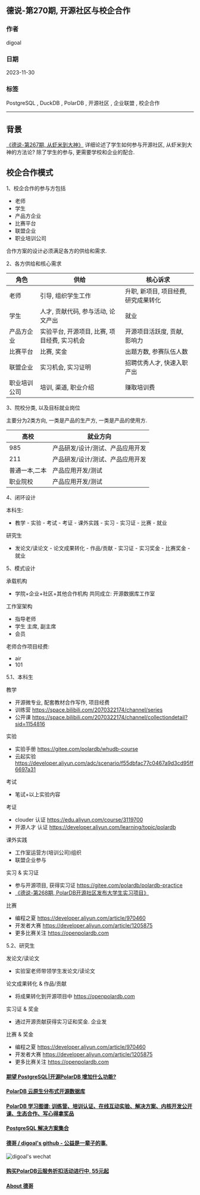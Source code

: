 ## 德说-第270期, 开源社区与校企合作         
                                                              
### 作者                                                              
digoal                                                              
                                                              
### 日期                                                              
2023-11-30                                                     
                                                              
### 标签                                                              
PostgreSQL , DuckDB , PolarDB , 开源社区 , 企业联盟 , 校企合作        
                                                              
----                                                              
                                                              
## 背景      
[《德说-第267期, 从虾米到大神》](../202311/20231118_01.md)  详细论述了学生如何参与开源社区, 从虾米到大神的方法论? 除了学生的参与, 更需要学校和企业的配合.  
  
## 校企合作模式    
1、校企合作的参与方包括   
- 老师  
- 学生  
- 产品方企业  
- 比赛平台  
- 联盟企业  
- 职业培训公司    
  
合作方案的设计必须满足各方的供给和需求.    
  
2、各方供给和核心需求    
  
角色 | 供给 | 核心诉求    
---|---|---    
老师 | 引导, 组织学生工作 | 升职, 新项目, 项目经费, 研究成果转化    
学生 | 人才, 贡献代码, 参与活动, 论文产出 | 就业    
产品方企业 | 实验平台, 开源项目, 比赛, 项目经费, 实习机会 | 开源项目活跃度, 贡献, 影响力      
比赛平台 | 比赛, 奖金 | 出题方数, 参赛队伍人数    
联盟企业 | 实习机会, 实习证明 | 招聘优秀人才, 快速入职产出    
职业培训公司 | 培训, 渠道, 职业介绍 | 赚取培训费     
  
3、院校分类, 以及目标就业岗位    
  
主要分为2类方向, 一类是产品的生产方, 一类是产品的使用方.     
  
高校 | 就业方向
---|--- 
985 | 产品研发/设计/测试、产品应用开发    
211 | 产品研发/设计/测试、产品应用开发    
普通一本,二本 | 产品应用开发/测试    
职业院校 | 产品应用开发/测试      
  
4、闭环设计     
  
本科生:  
- 教学 - 实验 - 考试 - 考证 - 课外实践 - 实习 - 实习证 - 比赛 - 就业    
  
研究生  
- 发论文/读论文 - 论文成果转化 - 作品/贡献 - 实习证 - 实习奖金 - 比赛奖金 - 就业     
  
  
5、模式设计    
  
承载机构    
- 学院+企业+社区+其他合作机构 共同成立: 开源数据库工作室    
  
工作室架构    
- 指导老师  
- 学生 主席, 副主席  
- 会员  
  
老师合作项目经费:  
- air  
- 101   
  
5\.1、本科生  
  
教学  
- 开源微专业, 配套教材合作写作, 项目经费     
- 训练营  https://space.bilibili.com/2070322174/channel/series  
- 公开课 https://space.bilibili.com/2070322174/channel/collectiondetail?sid=1154816  
  
实验  
- 实验手册 https://gitee.com/polardb/whudb-course  
- 云起实验 https://developer.aliyun.com/adc/scenario/f55dbfac77c0467a9d3cd95ff6697a31  
  
考试  
- 笔试+以上实验内容   
  
考证   
- clouder 认证  https://edu.aliyun.com/course/3119700  
- 开源人才 认证  https://developer.aliyun.com/learning/topic/polardb    
    
课外实践  
- 工作室运营方(培训公司)组织    
- 联盟企业参与    
  
实习 & 实习证  
- 参与开源项目, 获得实习证   https://gitee.com/polardb/polardb-practice  
- [《德说-第268期, PolarDB开源社区发布大学生实习项目》](../202311/20231130_05.md)  
  
比赛  
- 编程之夏  https://developer.aliyun.com/article/970460    
- 开发者大赛 https://developer.aliyun.com/article/1205875    
- 更多比赛关注  https://openpolardb.com  
  
  
5\.2、研究生    
  
发论文/读论文    
- 实验室老师带领学生发论文/读论文   
  
论文成果转化 & 作品/贡献  
- 将成果转化到开源项目中  https://openpolardb.com  
  
实习证 & 奖金  
- 通过开源贡献获得实习证和奖金.  企业发  
  
比赛 & 奖金   
- 编程之夏  https://developer.aliyun.com/article/970460    
- 开发者大赛 https://developer.aliyun.com/article/1205875    
- 更多比赛关注  https://openpolardb.com  
  
  
#### [期望 PostgreSQL|开源PolarDB 增加什么功能?](https://github.com/digoal/blog/issues/76 "269ac3d1c492e938c0191101c7238216")
  
  
#### [PolarDB 云原生分布式开源数据库](https://github.com/ApsaraDB "57258f76c37864c6e6d23383d05714ea")
  
  
#### [PolarDB 学习图谱: 训练营、培训认证、在线互动实验、解决方案、内核开发公开课、生态合作、写心得拿奖品](https://www.aliyun.com/database/openpolardb/activity "8642f60e04ed0c814bf9cb9677976bd4")
  
  
#### [PostgreSQL 解决方案集合](../201706/20170601_02.md "40cff096e9ed7122c512b35d8561d9c8")
  
  
#### [德哥 / digoal's github - 公益是一辈子的事.](https://github.com/digoal/blog/blob/master/README.md "22709685feb7cab07d30f30387f0a9ae")
  
  
![digoal's wechat](../pic/digoal_weixin.jpg "f7ad92eeba24523fd47a6e1a0e691b59")
  
  
#### [购买PolarDB云服务折扣活动进行中, 55元起](https://www.aliyun.com/activity/new/polardb-yunparter?userCode=bsb3t4al "e0495c413bedacabb75ff1e880be465a")
  
  
#### [About 德哥](https://github.com/digoal/blog/blob/master/me/readme.md "a37735981e7704886ffd590565582dd0")
  
